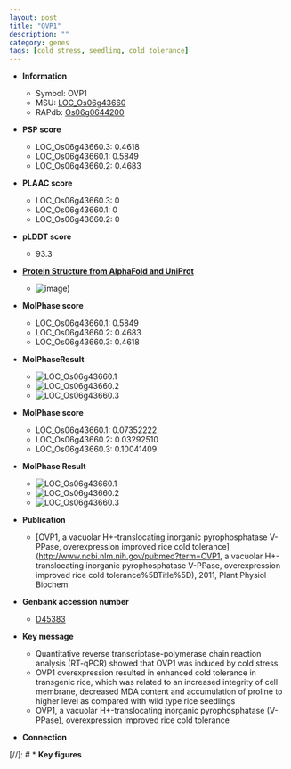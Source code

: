 ```yaml
---
layout: post
title: "OVP1"
description: ""
category: genes
tags: [cold stress, seedling, cold tolerance]
---
```


* **Information**  
    + Symbol: OVP1  
    + MSU: [LOC_Os06g43660](http://rice.plantbiology.msu.edu/cgi-bin/ORF_infopage.cgi?orf=LOC_Os06g43660)  
    + RAPdb: [Os06g0644200](http://rapdb.dna.affrc.go.jp/viewer/gbrowse_details/irgsp1?name=Os06g0644200)  

* **PSP score**  
    + LOC_Os06g43660.3: 0.4618 
    + LOC_Os06g43660.1: 0.5849 
    + LOC_Os06g43660.2: 0.4683 

* **PLAAC score**  
    + LOC_Os06g43660.3: 0 
    + LOC_Os06g43660.1: 0 
    + LOC_Os06g43660.2: 0 

* **pLDDT score**
    + 93.3

* **[Protein Structure from AlphaFold and UniProt](https://www.uniprot.org/uniprotkb/Q67WN5/entry#structure)**
    + ![image](https://ricepsp.github.io/images/Q6/AF-Q67WN5-F1.png))

* **MolPhase score**
    + LOC_Os06g43660.1: 0.5849
    + LOC_Os06g43660.2: 0.4683
    + LOC_Os06g43660.3: 0.4618

* **MolPhaseResult**
    + ![LOC_Os06g43660.1](https://ricepsp.github.io/pictures/LOC_Os06g/LOC_Os06g43660.1.png)
    + ![LOC_Os06g43660.2](https://ricepsp.github.io/pictures/LOC_Os06g/LOC_Os06g43660.2.png)
    + ![LOC_Os06g43660.3](https://ricepsp.github.io/pictures/LOC_Os06g/LOC_Os06g43660.3.png)

* **MolPhase score**
    + LOC_Os06g43660.1: 0.07352222
    + LOC_Os06g43660.2: 0.03292510
    + LOC_Os06g43660.3: 0.10041409

* **MolPhase Result**
    + ![LOC_Os06g43660.1](https://304243504.github.io/Pictures/LOC_Os06g/LOC_Os06g43660.1.png)
    + ![LOC_Os06g43660.2](https://304243504.github.io/Pictures/LOC_Os06g/LOC_Os06g43660.2.png)
    + ![LOC_Os06g43660.3](https://304243504.github.io/Pictures/LOC_Os06g/LOC_Os06g43660.3.png)

* **Publication**  
    + [OVP1, a vacuolar H+-translocating inorganic pyrophosphatase V-PPase, overexpression improved rice cold tolerance](http://www.ncbi.nlm.nih.gov/pubmed?term=OVP1, a vacuolar H+-translocating inorganic pyrophosphatase V-PPase, overexpression improved rice cold tolerance%5BTitle%5D), 2011, Plant Physiol Biochem.

* **Genbank accession number**  
    + [D45383](http://www.ncbi.nlm.nih.gov/nuccore/D45383)

* **Key message**  
    + Quantitative reverse transcriptase-polymerase chain reaction analysis (RT-qPCR) showed that OVP1 was induced by cold stress
    + OVP1 overexpression resulted in enhanced cold tolerance in transgenic rice, which was related to an increased integrity of cell membrane, decreased MDA content and accumulation of proline to higher level as compared with wild type rice seedlings
    + OVP1, a vacuolar H+-translocating inorganic pyrophosphatase (V-PPase), overexpression improved rice cold tolerance

* **Connection**  

[//]: # * **Key figures**  



